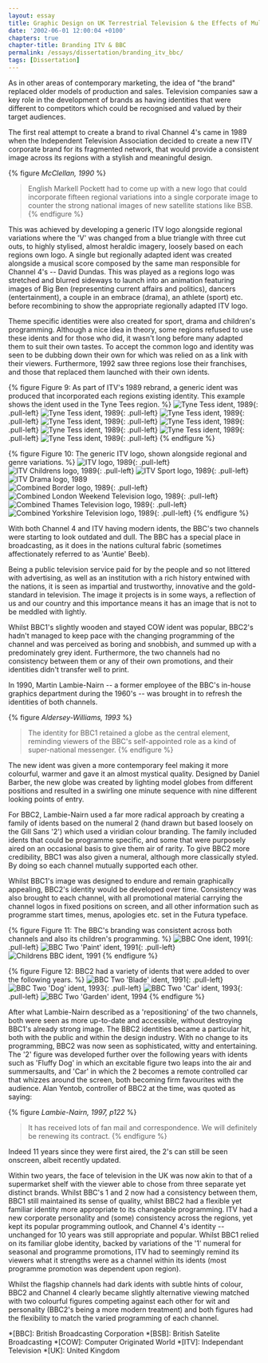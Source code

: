```yaml
---
layout: essay
title: Graphic Design on UK Terrestrial Television & the Effects of Multi-Channel Growth
date: '2002-06-01 12:00:04 +0100'
chapters: true
chapter-title: Branding ITV & BBC
permalink: /essays/dissertation/branding_itv_bbc/
tags: [Dissertation]
---
```

As in other areas of contemporary marketing, the idea of "the brand" replaced older models of production and sales. Television companies saw a key role in the development of brands as having identities that were different to competitors which could be recognised and valued by their target audiences.

The first real attempt to create a brand to rival Channel 4's came in 1989 when the Independent Television Association decided to create a new ITV corporate brand for its fragmented network, that would provide a consistent image across its regions with a stylish and meaningful design.

{% figure <cite>McClellan, 1990</cite> %}
> English Markell Pockett had to come up with a new logo that could incorporate fifteen regional variations into a single corporate image to counter the strong national images of new satellite stations like BSB.
{% endfigure %}

This was achieved by developing a generic ITV logo alongside regional variations where the 'V' was changed from a blue triangle with three cut outs, to highly stylised, almost heraldic imagery, loosely based on each regions own logo. A single but regionally adapted ident was created alongside a musical score composed by the same man responsible for Channel 4's -- David Dundas. This was played as a regions logo was stretched and blurred sideways to launch into an animation featuring images of Big Ben (representing current affairs and politics), dancers (entertainment), a couple in an embrace (drama), an athlete (sport) etc. before recombining to show the appropriate regionally adapted ITV logo.

Theme specific identities were also created for sport, drama and children's programming. Although a nice idea in theory, some regions refused to use these idents and for those who did, it wasn't long before many adapted them to suit their own tastes. To accept the common logo and identity was seen to be dubbing down their own for which was relied on as a link with their viewers. Furthermore, 1992 saw three regions lose their franchises, and those that replaced them launched with their own idents.

{% figure Figure 9: As part of ITV's 1989 rebrand, a generic ident was produced that incorporated each regions existing identity. This example shows the ident used in the Tyne Tees region. %}
![Tyne Tess ident, 1989](/assets/images/essays/dissertation/figure-9a.png){: .pull-left}
![Tyne Tess ident, 1989](/assets/images/essays/dissertation/figure-9b.png){: .pull-left}
![Tyne Tess ident, 1989](/assets/images/essays/dissertation/figure-9c.png){: .pull-left}
![Tyne Tess ident, 1989](/assets/images/essays/dissertation/figure-9d.png){: .pull-left}
![Tyne Tess ident, 1989](/assets/images/essays/dissertation/figure-9e.png){: .pull-left}
![Tyne Tess ident, 1989](/assets/images/essays/dissertation/figure-9f.png){: .pull-left}
![Tyne Tess ident, 1989](/assets/images/essays/dissertation/figure-9g.png){: .pull-left}
![Tyne Tess ident, 1989](/assets/images/essays/dissertation/figure-9h.png){: .pull-left}
{% endfigure %}

{% figure Figure 10: The generic ITV logo, shown alongside regional and genre variations. %}
![ITV logo, 1989](/assets/images/essays/dissertation/figure-10a.png){: .pull-left}
![ITV Childrens logo, 1989](/assets/images/essays/dissertation/figure-10b.png){: .pull-left}
![ITV Sport logo, 1989](/assets/images/essays/dissertation/figure-10c.png){: .pull-left}
![ITV Drama logo, 1989](/assets/images/essays/dissertation/figure-10d.png)<br/>
![Combined Border logo, 1989](/assets/images/essays/dissertation/figure-10e.png){: .pull-left}
![Combined London Weekend Television logo, 1989](/assets/images/essays/dissertation/figure-10f.png){: .pull-left}
![Combined Thames Television logo, 1989](/assets/images/essays/dissertation/figure-10g.png){: .pull-left}
![Combined Yorkshire Television logo, 1989](/assets/images/essays/dissertation/figure-10h.png){: .pull-left}
{% endfigure %}

With both Channel 4 and ITV having modern idents, the BBC's two channels were starting to look outdated and dull. The BBC has a special place in broadcasting, as it does in the nations cultural fabric (sometimes affectionately referred to as 'Auntie' Beeb).

Being a public television service paid for by the people and so not littered with advertising, as well as an institution with a rich history entwined with the nations, it is seen as impartial and trustworthy, innovative and the gold-standard in television. The image it projects is in some ways, a reflection of us and our country and this importance means it has an image that is not to be meddled with lightly.

Whilst BBC1's slightly wooden and stayed COW ident was popular, BBC2's hadn't managed to keep pace with the changing programming of the channel and was perceived as boring and snobbish, and summed up with a predominately grey ident. Furthermore, the two channels had no consistency between them or any of their own promotions, and their identities didn't transfer well to print.

In 1990, Martin Lambie-Nairn -- a former employee of the BBC's in-house graphics department during the 1960's -- was brought in to refresh the identities of both channels.

{% figure <cite>Aldersey-Williams, 1993</cite> %}
> The identity for BBC1 retained a globe as the central element, reminding viewers of the BBC's self-appointed role as a kind of super-national messenger.
{% endfigure %}

The new ident was given a more contemporary feel making it more colourful, warmer and gave it an almost mystical quality. Designed by Daniel Barber, the new globe was created by lighting model globes from different positions and resulted in a swirling one minute sequence with nine different looking points of entry.

For BBC2, Lambie-Nairn used a far more radical approach by creating a family of idents based on the numeral 2 (hand drawn but based loosely on the Gill Sans '2') which used a viridian colour branding. The family included idents that could be programme specific, and some that were purposely aired on an occasional basis to give them air of rarity. To give BBC2 more credibility, BBC1 was also given a numeral, although more classically styled. By doing so each channel mutually supported each other.

Whilst BBC1's image was designed to endure and remain graphically appealing, BBC2's identity would be developed over time. Consistency was also brought to each channel, with all promotional material carrying the channel logos in fixed positions on screen, and all other information such as programme start times, menus, apologies etc. set in the Futura typeface.

{% figure Figure 11: The BBC's branding was consistent across both channels and also its children's programming. %}
![BBC One ident, 1991](/assets/images/essays/dissertation/figure-11a.png){: .pull-left}
![BBC Two 'Paint' ident, 1991](/assets/images/essays/dissertation/figure-11b.png){: .pull-left}
![Childrens BBC ident, 1991](/assets/images/essays/dissertation/figure-11c.png)
{% endfigure %}

{% figure Figure 12: BBC2 had a variety of idents that were added to over the following years. %}
![BBC Two 'Blade' ident, 1991](/assets/images/essays/dissertation/figure-12a.png){: .pull-left}
![BBC Two 'Dog' ident, 1993](/assets/images/essays/dissertation/figure-12b.png){: .pull-left}
![BBC Two 'Car' ident, 1993](/assets/images/essays/dissertation/figure-12c.png){: .pull-left}
![BBC Two 'Garden' ident, 1994](/assets/images/essays/dissertation/figure-12d.png)
{% endfigure %}

After what Lambie-Nairn described as a 'repositioning' of the two channels, both were seen as more up-to-date and accessible, without destroying BBC1's already strong image. The BBC2 identities became a particular hit, both with the public and within the design industry. With no change to its programming, BBC2 was now seen as sophisticated, witty and entertaining. The '2' figure was developed further over the following years with idents such as 'Fluffy Dog' in which an excitable figure two leaps into the air and summersaults, and 'Car' in which the 2 becomes a remote controlled car that whizzes around the screen, both becoming firm favourites with the audience. Alan Yentob, controller of BBC2 at the time, was quoted as saying:

{% figure <cite>Lambie-Nairn, 1997, p122</cite> %}
> It has received lots of fan mail and correspondence. We will definitely be renewing its contract.
{% endfigure %}

Indeed 11 years since they were first aired, the 2's can still be seen onscreen, albeit recently updated.

Within two years, the face of television in the UK was now akin to that of a supermarket shelf with the viewer able to chose from three separate yet distinct brands. Whilst BBC's 1 and 2 now had a consistency between them, BBC1 still maintained its sense of quality, whilst BBC2 had a flexible yet familiar identity more appropriate to its changeable programming. ITV had a new corporate personality and (some) consistency across the regions, yet kept its popular programming outlook, and Channel 4's identity -- unchanged for 10 years was still appropriate and popular. Whilst BBC1 relied on its familiar globe identity, backed by variations of the '1' numeral for seasonal and programme promotions, ITV had to seemingly remind its viewers what it strengths were as a channel within its idents (most programme promotion was dependent upon region).

Whilst the flagship channels had dark idents with subtle hints of colour, BBC2 and Channel 4 clearly became slightly alternative viewing matched with two colourful figures competing against each other for wit and personality (BBC2's being a more modern treatment) and both figures had the flexibility to match the varied programming of each channel.

*[BBC]: British Broadcasting Corporation
*[BSB]: British Satelite Broadcasting
*[COW]: Computer Originated World
*[ITV]: Independant Television
*[UK]: United Kingdom